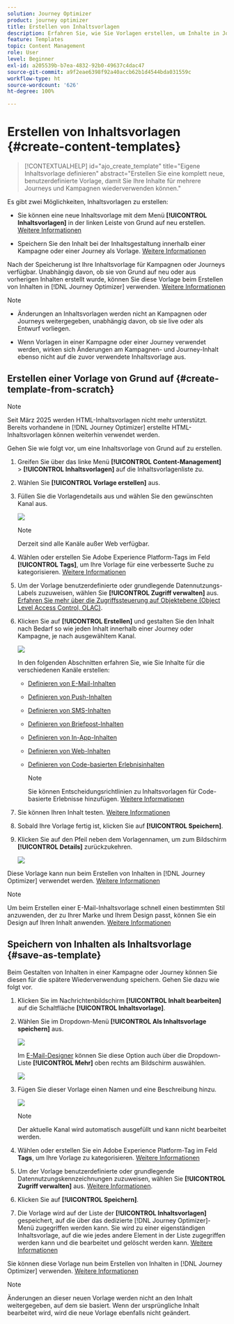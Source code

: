 ```yaml
---
solution: Journey Optimizer
product: journey optimizer
title: Erstellen von Inhaltsvorlagen
description: Erfahren Sie, wie Sie Vorlagen erstellen, um Inhalte in Journey Optimizer-Kampagnen und -Journeys wiederzuverwenden
feature: Templates
topic: Content Management
role: User
level: Beginner
exl-id: a205539b-b7ea-4832-92b0-49637c4dac47
source-git-commit: a9f2eae6398f92a40accb62b1d4544bda031559c
workflow-type: ht
source-wordcount: '626'
ht-degree: 100%

---
```


# Erstellen von Inhaltsvorlagen {#create-content-templates}

>[!CONTEXTUALHELP]
>id="ajo_create_template"
>title="Eigene Inhaltsvorlage definieren"
>abstract="Erstellen Sie eine komplett neue, benutzerdefinierte Vorlage, damit Sie Ihre Inhalte für mehrere Journeys und Kampagnen wiederverwenden können."

Es gibt zwei Möglichkeiten, Inhaltsvorlagen zu erstellen:

* Sie können eine neue Inhaltsvorlage mit dem Menü **[!UICONTROL Inhaltsvorlagen]** in der linken Leiste von Grund auf neu erstellen. [Weitere Informationen](#create-template-from-scratch)

* Speichern Sie den Inhalt bei der Inhaltsgestaltung innerhalb einer Kampagne oder einer Journey als Vorlage. [Weitere Informationen](#save-as-template)

Nach der Speicherung ist Ihre Inhaltsvorlage für Kampagnen oder Journeys verfügbar. Unabhängig davon, ob sie von Grund auf neu oder aus vorherigen Inhalten erstellt wurde, können Sie diese Vorlage beim Erstellen von Inhalten in [!DNL Journey Optimizer] verwenden. [Weitere Informationen](#use-content-templates)

>[!NOTE]
>
>* Änderungen an Inhaltsvorlagen werden nicht an Kampagnen oder Journeys weitergegeben, unabhängig davon, ob sie live oder als Entwurf vorliegen.
>
>* Wenn Vorlagen in einer Kampagne oder einer Journey verwendet werden, wirken sich Änderungen am Kampagnen- und Journey-Inhalt ebenso nicht auf die zuvor verwendete Inhaltsvorlage aus.

## Erstellen einer Vorlage von Grund auf {#create-template-from-scratch}

>[!NOTE]
>
>Seit März 2025 werden HTML-Inhaltsvorlagen nicht mehr unterstützt. Bereits vorhandene in [!DNL Journey Optimizer] erstellte HTML-Inhaltsvorlagen können weiterhin verwendet werden.

Gehen Sie wie folgt vor, um eine Inhaltsvorlage von Grund auf zu erstellen.

1. Greifen Sie über das linke Menü **[!UICONTROL Content-Management]** > **[!UICONTROL Inhaltsvorlagen]** auf die Inhaltsvorlagenliste zu.

1. Wählen Sie **[!UICONTROL Vorlage erstellen]** aus.

1. Füllen Sie die Vorlagendetails aus und wählen Sie den gewünschten Kanal aus.

   ![](assets/content-template-channels.png)

   >[!NOTE]
   >
   >Derzeit sind alle Kanäle außer Web verfügbar.

1. Wählen oder erstellen Sie Adobe Experience Platform-Tags im Feld **[!UICONTROL Tags]**, um Ihre Vorlage für eine verbesserte Suche zu kategorisieren. [Weitere Informationen](../start/search-filter-categorize.md#tags)

1. Um der Vorlage benutzerdefinierte oder grundlegende Datennutzungs-Labels zuzuweisen, wählen Sie **[!UICONTROL Zugriff verwalten]** aus. [Erfahren Sie mehr über die Zugriffssteuerung auf Objektebene (Object Level Access Control, OLAC)](../administration/object-based-access.md).

1. Klicken Sie auf **[!UICONTROL Erstellen]** und gestalten Sie den Inhalt nach Bedarf so wie jeden Inhalt innerhalb einer Journey oder Kampagne, je nach ausgewähltem Kanal.

   ![](assets/content-template-edition.png)

   In den folgenden Abschnitten erfahren Sie, wie Sie Inhalte für die verschiedenen Kanäle erstellen:
   * [Definieren von E-Mail-Inhalten](../email/get-started-email-design.md)
   * [Definieren von Push-Inhalten](../push/design-push.md)
   * [Definieren von SMS-Inhalten](../sms/create-sms.md#sms-content)
   * [Definieren von Briefpost-Inhalten](../direct-mail/create-direct-mail.md)
   * [Definieren von In-App-Inhalten](../in-app/design-in-app.md)
   * [Definieren von Web-Inhalten](../web/create-web.md#edit-web-content)
   * [Definieren von Code-basierten Erlebnisinhalten](../code-based/create-code-based.md)

     >[!NOTE]
     >
     >Sie können Entscheidungsrichtlinien zu Inhaltsvorlagen für Code-basierte Erlebnisse hinzufügen. [Weitere Informationen](../experience-decisioning/create-decision.md#add-decision)

1. Sie können Ihren Inhalt testen. [Weitere Informationen](#test-template)

1. Sobald Ihre Vorlage fertig ist, klicken Sie auf **[!UICONTROL Speichern]**.

1. Klicken Sie auf den Pfeil neben dem Vorlagennamen, um zum Bildschirm **[!UICONTROL Details]** zurückzukehren.

   ![](assets/content-template-back.png)

Diese Vorlage kann nun beim Erstellen von Inhalten in [!DNL Journey Optimizer] verwendet werden. [Weitere Informationen](#use-content-templates)

>[!NOTE]
>
>Um beim Erstellen einer E-Mail-Inhaltsvorlage schnell einen bestimmten Stil anzuwenden, der zu Ihrer Marke und Ihrem Design passt, können Sie ein Design auf Ihren Inhalt anwenden. [Weitere Informationen](../email/apply-email-themes.md)

## Speichern von Inhalten als Inhaltsvorlage {#save-as-template}

Beim Gestalten von Inhalten in einer Kampagne oder Journey können Sie diesen für die spätere Wiederverwendung speichern. Gehen Sie dazu wie folgt vor.

1. Klicken Sie im Nachrichtenbildschirm **[!UICONTROL Inhalt bearbeiten]** auf die Schaltfläche **[!UICONTROL Inhaltsvorlage]**.

1. Wählen Sie im Dropdown-Menü **[!UICONTROL Als Inhaltsvorlage speichern]** aus.

   ![](assets/content-template-button-save.png)

   Im [E-Mail-Designer](../email/get-started-email-design.md) können Sie diese Option auch über die Dropdown-Liste **[!UICONTROL Mehr]** oben rechts am Bildschirm auswählen.

   ![](assets/content-template-more-button-save.png)

1. Fügen Sie dieser Vorlage einen Namen und eine Beschreibung hinzu.

   ![](assets/content-template-name.png)

   >[!NOTE]
   >
   >Der aktuelle Kanal wird automatisch ausgefüllt und kann nicht bearbeitet werden. 

1. Wählen oder erstellen Sie ein Adobe Experience Platform-Tag im Feld **Tags**, um Ihre Vorlage zu kategorisieren. [Weitere Informationen](../start/search-filter-categorize.md#tags)

1. Um der Vorlage benutzerdefinierte oder grundlegende Datennutzungskennzeichnungen zuzuweisen, wählen Sie **[!UICONTROL Zugriff verwalten]** aus. [Weitere Informationen](../administration/object-based-access.md).

1. Klicken Sie auf **[!UICONTROL Speichern]**.

1. Die Vorlage wird auf der Liste der **[!UICONTROL Inhaltsvorlagen]** gespeichert, auf die über das dedizierte [!DNL Journey Optimizer]-Menü zugegriffen werden kann. Sie wird zu einer eigenständigen Inhaltsvorlage, auf die wie jedes andere Element in der Liste zugegriffen werden kann und die bearbeitet und gelöscht werden kann. [Weitere Informationen](#access-manage-templates)

Sie können diese Vorlage nun beim Erstellen von Inhalten in [!DNL Journey Optimizer] verwenden. [Weitere Informationen](#use-content-templates)

>[!NOTE]
>
>Änderungen an dieser neuen Vorlage werden nicht an den Inhalt weitergegeben, auf dem sie basiert. Wenn der ursprüngliche Inhalt bearbeitet wird, wird die neue Vorlage ebenfalls nicht geändert.

